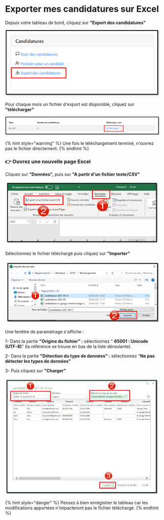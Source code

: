 # Exporter mes candidatures sur Excel

Depuis votre tableau de bord, cliquez sur **"Export des candidatures"**

![](../.gitbook/assets/export1.png)

Pour chaque mois un fichier d'export est disponible, cliquez sur **"télécharger"**

![](../.gitbook/assets/export2.png)

{% hint style="warning" %}
Une fois le téléchargement terminé, n'ouvrez pas le fichier directement.
{% endhint %}

### **👉 Ouvrez une nouvelle page Excel**

Cliquez sur **"Données",** puis sur **"A partir d'un fichier texte/CSV"**

![](../.gitbook/assets/image%20%2870%29.png)

Sélectionnez le fichier téléchargé puis cliquez sur **"Importer"** 

![](../.gitbook/assets/image%20%2872%29.png)

Une fenêtre de paramétrage s'affiche : 

1- Dans  la partie **"Origine du fichier"  :** sélectionnez " **65001 : Unicode \(UTF-8\)**” \(la référence se trouve en bas de la liste déroulante\). 

2-  Dans la partie **"Détection du type de données" :** sélectionnez "**Ne pas détecter les types de données"**

3-  Puis cliquez sur **"Charger"**

![](../.gitbook/assets/image%20%2873%29.png)

{% hint style="danger" %}
Pensez à bien enregistrer le tableau car les modifications apportées n'impacteront pas le fichier téléchargé.
{% endhint %}







